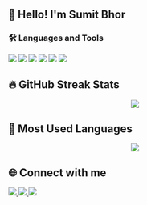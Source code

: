 ## 👋 Hello! I'm Sumit Bhor

### 🛠️ Languages and Tools

<p align="left">
  <img src="https://img.shields.io/badge/C-00599C?style=for-the-badge&logo=c&logoColor=white"/>
  <img src="https://img.shields.io/badge/Python-3776AB?style=for-the-badge&logo=python&logoColor=white"/>
  <img src="https://img.shields.io/badge/MySQL-4479A1?style=for-the-badge&logo=mysql&logoColor=white"/>
  <img src="https://img.shields.io/badge/C++-00599C?style=for-the-badge&logo=c%2B%2B&logoColor=white"/>
  <img src="https://img.shields.io/badge/Git-F05032?style=for-the-badge&logo=git&logoColor=white"/>
  <img src="https://img.shields.io/badge/GitHub-181717?style=for-the-badge&logo=github&logoColor=white"/>
</p>

## 🔥 GitHub Streak Stats

<p align="center">
  <img src="https://github-readme-streak-stats.herokuapp.com?user=sumitbhor&theme=black-ice&hide_border=false&stroke=0000&background=060A0CD0" />
</p>

## 👀 Most Used Languages

<p align="center">
  <img src="https://github-readme-stats.vercel.app/api/top-langs/?username=sumitbhor&layout=compact&theme=dracula" />
</p>

## 🌐 Connect with me

<p align="left">
  <a href="https://www.linkedin.com/in/sumitbhor" target="_blank">
    <img src="https://img.shields.io/badge/LinkedIn-0A66C2?style=for-the-badge&logo=linkedin&logoColor=white"/>
  </a>
  <a href="https://github.com/sumitbhor" target="_blank">
    <img src="https://img.shields.io/badge/GitHub-181717?style=for-the-badge&logo=github&logoColor=white"/>
  </a>
  <a href="https://www.instagram.com/sumitbhor_08/" target="_blank">
    <img src="https://img.shields.io/badge/Instagram-E4405F?style=for-the-badge&logo=instagram&logoColor=white"/>
  </a>
</p>

